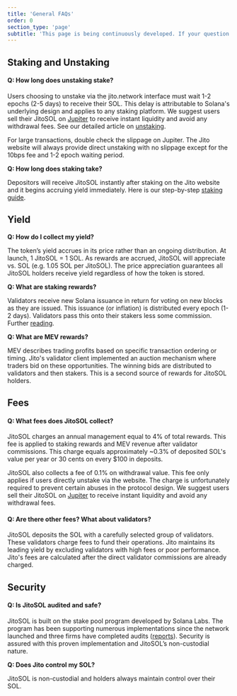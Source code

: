 ```yaml
---
title: 'General FAQs'
order: 0
section_type: 'page'
subtitle: 'This page is being continuously developed. If your question is not listed, please ask in Jito''s Discord so we know to add it here.'
---
```



## Staking and Unstaking

#### Q: How long does unstaking stake?

Users choosing to unstake via the jito.network interface must wait 1-2 epochs (2-5 days) to receive their SOL. This delay is attributable to Solana's underlying design and applies to any staking platform. We suggest users sell their JitoSOL on [Jupiter](https://jup.ag/) to receive instant liquidity and avoid any withdrawal fees. See our detailed article on [unstaking](/unstaking-jitosol).

For large transactions, double check the slippage on Jupiter. The Jito website will always provide direct unstaking with no slippage except for the 10bps fee and 1-2 epoch waiting period.

**Q: How long does staking take?**

Depositors will receive JitoSOL instantly after staking on the Jito website and it begins accruing yield immediately. Here is our step-by-step [staking guide](/stake-sol-for-jitosol).

## Yield

**Q: How do I collect my yield?**

The token’s yield accrues in its price rather than an ongoing distribution. At launch, 1 JitoSOL = 1 SOL. As rewards are accrued, JitoSOL will appreciate vs. SOL (e.g. 1.05 SOL per JitoSOL). The price appreciation guarantees all JitoSOL holders receive yield regardless of how the token is stored.

**Q: What are staking rewards?**

Validators receive new Solana issuance in return for voting on new blocks as they are issued. This issuance (or inflation) is distributed every epoch (1-2 days). Validators pass this onto their stakers less some commission. Further [reading](https://docs.solana.com/implemented-proposals/ed_overview/ed_validation_client_economics/ed_vce_state_validation_protocol_based_rewards).

**Q: What are MEV rewards?**

MEV describes trading profits based on specific transaction ordering or timing. Jito's validator client implemented an auction mechanism where traders bid on these opportunities. The winning bids are distributed to validators and then stakers. This is a second source of rewards for JitoSOL holders.

## Fees

#### Q: What fees does JitoSOL collect?

JitoSOL charges an annual management equal to 4% of total rewards. This fee is applied to staking rewards and MEV revenue after validator commissions. This charge equals approximately ~0.3% of deposited SOL's value per year or 30 cents on every $100 in deposits.

JitoSOL also collects a fee of 0.1% on withdrawal value. This fee only applies if users directly unstake via the website. The charge is unfortunately required to prevent certain abuses in the protocol design. We suggest users sell their JitoSOL on [Jupiter](https://jup.ag/) to receive instant liquidity and avoid any withdrawal fees.

#### Q: Are there other fees? What about validators?

JitoSOL deposits the SOL with a carefully selected group of validators. These validators charge fees to fund their operations. Jito maintains its leading yield by excluding validators with high fees or poor performance. Jito's fees are calculated after the direct validator commissions are already charged.

## Security

#### Q: Is JitoSOL audited and safe?

JitoSOL is built on the stake pool program developed by Solana Labs. The program has been supporting numerous implementations since the network launched and three firms have completed audits ([reports](https://spl.solana.com/stake-pool#security-audits)). Security is assured with this proven implementation and JitoSOL’s non-custodial nature.

**Q: Does Jito control my SOL?**

JitoSOL is non-custodial and holders always maintain control over their SOL.

